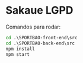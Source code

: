 # Sakaue LGPD

Comandos para rodar: 

```cmd
cd .\SPORTBAO-front-end\src
cd .\SPORTBAO-back-end\src
npm install
npm start
```
